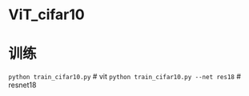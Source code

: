 # ViT_cifar10

# 训练
`python train_cifar10.py`  # vit 
`python train_cifar10.py --net res18` # resnet18
